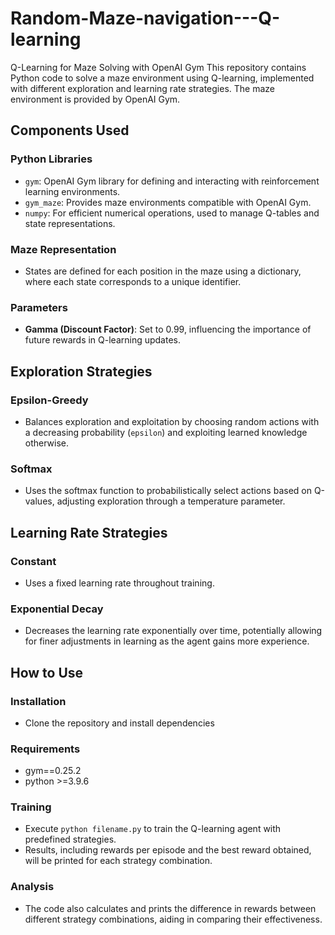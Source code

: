 # Random-Maze-navigation---Q-learning
Q-Learning for Maze Solving with OpenAI Gym
This repository contains Python code to solve a maze environment using Q-learning, implemented with different exploration and learning rate strategies. The maze environment is provided by OpenAI Gym.


## Components Used

### Python Libraries
- `gym`: OpenAI Gym library for defining and interacting with reinforcement learning environments.
- `gym_maze`: Provides maze environments compatible with OpenAI Gym.
- `numpy`: For efficient numerical operations, used to manage Q-tables and state representations.

### Maze Representation
- States are defined for each position in the maze using a dictionary, where each state corresponds to a unique identifier.

### Parameters
- **Gamma (Discount Factor)**: Set to 0.99, influencing the importance of future rewards in Q-learning updates.

## Exploration Strategies

### Epsilon-Greedy
- Balances exploration and exploitation by choosing random actions with a decreasing probability (`epsilon`) and exploiting learned knowledge otherwise.

### Softmax
- Uses the softmax function to probabilistically select actions based on Q-values, adjusting exploration through a temperature parameter.

## Learning Rate Strategies

### Constant
- Uses a fixed learning rate throughout training.

### Exponential Decay
- Decreases the learning rate exponentially over time, potentially allowing for finer adjustments in learning as the agent gains more experience.

## How to Use

### Installation
- Clone the repository and install dependencies
### Requirements

- gym==0.25.2
- python >=3.9.6

### Training
- Execute `python filename.py` to train the Q-learning agent with predefined strategies.
- Results, including rewards per episode and the best reward obtained, will be printed for each strategy combination.

### Analysis
- The code also calculates and prints the difference in rewards between different strategy combinations, aiding in comparing their effectiveness.
